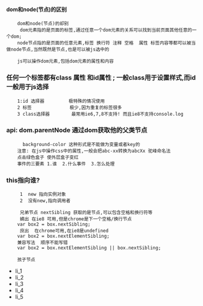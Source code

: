 ####    dom和node(节点)的区别
        dom和node(节点)的却别
	     dom元素指的是页面的标签,通过任意一个dom元素的关系可以找到当前页面其他任意的一个dom;
	    node节点指的是页面的任意元素,标签 换行符 注释 空格  属性 标签内容等都可以被当做node节点,当然既然是节点,也是可以被js选中的

	    js可以操作dom元素,包括dom元素的属性和内容

###     任何一个标签都有class 属性 和id属性 ; 一般class用于设置样式,而id一般用于js选择
        1:id 选择器         极特殊的情况使用
        2 标签              极少,因为重复的标签很多
        3 class选择器        最常用ie6,7,8不支持! 而且ie8不支持console.log

###       api:   dom.parentNode  通过dom获取他的父类节点
          background-color 这种形式是不能做为变量或者key的
		注意: 在js中操作css中的属性,一般会把abc-xx转换为abcXx 驼峰命名法
		点击绿色盒子 使外层盒子变红
		事件的三要素 1.谁  2.什么事件  3.怎么处理



###       this指向谁?
         1  new 指向实例对象
         2  没有new,指向调用者

         兄弟节点 nextSibling 获取的是节点,可以包含空格和换行符等
	     嫡出 在ie8 可用,但是chrome是下一个空格/换行节点
		var box2 = box.nextSibling;
	     庶出  在chrome可用,在ie8是undefined
		var box2 = box.nextElementSibling;
	    兼容写法  顺序不能写错
	    var box2 = box.nextElementSibling || box.nextSibling;

        孩子节点
<ul class="lis" id="ul1">
		<li>li_1</li>
		<li>li_2</li>
		<li>li_3</li>
		<li>li_4</li>
		<li>li_5</li>
</ul>
	<script>
		var ul = document.getElementById('ul1');
		//第一个孩子节点  firstChild 嫡出
		// var li_1 = ul.firstChild;
		// firstElementChild 庶出
		// var li_1 = ul.firstElementChild;
		//兼容: 
		var li_1 = ul.firstElementChild||ul.firstChild;
		// alert(li_1);
		li_1.style.color = 'red';


	</script>


###	      获得所有孩子节点一般通过其父类
          获取所有的孩子节点
		// 嫡出
		// var lis = ul1.childNodes;  // 伪数组
		// 庶出  这里一般使用children即可,在ie8中存在兼容问题,包含注释节点.
		// var lis = ul1.children;
		// 兼容后的代码
          
####      封装方法,找到所有的文本节点 
function myChildren(pNode){
			// 通过父类元素 获取所有孩子节点,可能包括注释节点(ie8);
			var eles = pNode.children;
			var rs = [];
			for(var i = 0 ;i < eles.length ; i ++){
				// nodeType==1 标签节点
				if(eles[i].nodeType == 1){
					//找到正确的节点 插入数组
					rs.push(eles[i]);
				}
			}
			return rs;
}

###       nodeType是标签元素的属性 可以判断节点类型
            nodeType==1    指的是标签节点

###         获取：getAttribute(名称)
	        设置：setAttribute(名称, 值)
	        删除：removeAttribute(名称) 
	        // 动态给h2 标签添加class属性,且值为 danger
			h2.setAttribute("class", "danger");
			innerHTML插入可执行的标签，标签和样式会被解析，常用于动态生成页面元素


###        切换图片
<body>
	<img class="img" src="img/fbb.jpg" alt="">
	<script>
		var imgs = ['a.jpg','fbb.jpg','hulk.jpg','sjl.jpg','钢铁侠.jpg'];
		//需求:点击图片 动态改变图片 随机
		var imgEl = document.getElementsByClassName('img')[0];
		imgEl.onclick = function(){
			//随机取img  范围0~imgs.length-1;  // Math.floor(Math.random()*个数+最小值)
			var randomIndex = Math.floor(Math.random()*imgs.length);
			this.src = 'img/'+imgs[randomIndex];
		}


	</script>
</body>


####     循环绑定事件
         for(var i = 0 ; i < lis.length ;i++){
			//循环绑定事件
			lis[i].onclick = function(){
				//此处方便演示 不在处理ie8兼容
				//特别注意!!! 这里一定只能用this  lis[i]会报错,问题很深,暂时保留
				var child = this.children[0];
				//对象获取属性的形式 也可以!!!
				// var imgUrl = child.src;
				// 通过标签获取属性的方式  也可以!!!
				var imgUrl = child.getAttribute('src');
				console.log(imgUrl);
				target.src = imgUrl;
			}
		}

####    排他思想   先清除其他的同类元素样式,再给自己设置上特殊样式
        for(var j = 0 ;j < lis.length ; j ++){
					delClass(lis[j],'active');
				}
				addClass(this,'active');

###   正常情况下使用标准文档流布局
		在标准文档流处理不了的情况下使用浮动
		在浮动也处理不了的时候使用定位;小元素一般使用定位;(右边的元素一般使用定位)

		当定位的left和right同时生效的时候,left的优先级更高.
		.swiper .arr.arr-right{
			/*left回复默认*/
			left: auto;
			right: 0;
		}


		// 内部count是传递进来的值,在直接点dott的时候 需要动态修改外部计数器
			// 此时因为内部count和外部计数器count同名,根据函数内部的js变就近取值的原则,
			// 所以需要通过指定window对象的count才能取到外部count
			window.count = count;

####     arguments获取函数在调用的时候传入几个参数,   获取传入的每个参数的值
           指的是函数的实参对象

####     绑定事件
